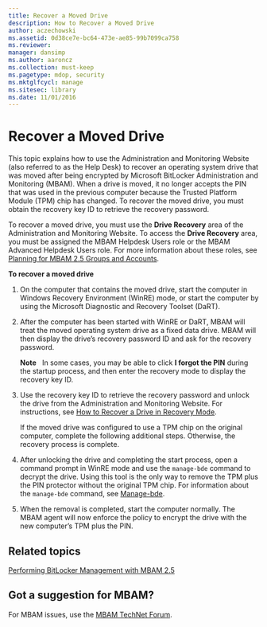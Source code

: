 ```yaml
---
title: Recover a Moved Drive
description: How to Recover a Moved Drive
author: aczechowski
ms.assetid: 0d38ce7e-bc64-473e-ae85-99b7099ca758
ms.reviewer: 
manager: dansimp
ms.author: aaroncz
ms.collection: must-keep
ms.pagetype: mdop, security
ms.mktglfcycl: manage
ms.sitesec: library
ms.date: 11/01/2016
---
```



# Recover a Moved Drive
This topic explains how to use the Administration and Monitoring Website (also referred to as the Help Desk) to recover an operating system drive that was moved after being encrypted by Microsoft BitLocker Administration and Monitoring (MBAM). When a drive is moved, it no longer accepts the PIN that was used in the previous computer because the Trusted Platform Module (TPM) chip has changed. To recover the moved drive, you must obtain the recovery key ID to retrieve the recovery password.

To recover a moved drive, you must use the **Drive Recovery** area of the Administration and Monitoring Website. To access the **Drive Recovery** area, you must be assigned the MBAM Helpdesk Users role or the MBAM Advanced Helpdesk Users role. For more information about these roles, see [Planning for MBAM 2.5 Groups and Accounts](planning-for-mbam-25-groups-and-accounts.md#bkmk-helpdesk-roles).

**To recover a moved drive**
1.  On the computer that contains the moved drive, start the computer in Windows Recovery Environment (WinRE) mode, or start the computer by using the Microsoft Diagnostic and Recovery Toolset (DaRT).

2.  After the computer has been started with WinRE or DaRT, MBAM will treat the moved operating system drive as a fixed data drive. MBAM will then display the drive’s recovery password ID and ask for the recovery password.

    **Note**  
    In some cases, you may be able to click **I forgot the PIN** during the startup process, and then enter the recovery mode to display the recovery key ID.

     

3.  Use the recovery key ID to retrieve the recovery password and unlock the drive from the Administration and Monitoring Website. For instructions, see [How to Recover a Drive in Recovery Mode](how-to-recover-a-drive-in-recovery-mode-mbam-25.md).

    If the moved drive was configured to use a TPM chip on the original computer, complete the following additional steps. Otherwise, the recovery process is complete.

4.  After unlocking the drive and completing the start process, open a command prompt in WinRE mode and use the `manage-bde` command to decrypt the drive. Using this tool is the only way to remove the TPM plus the PIN protector without the original TPM chip. For information about the `manage-bde` command, see [Manage-bde](https://go.microsoft.com/fwlink/?LinkId=393567).

5.  When the removal is completed, start the computer normally. The MBAM agent will now enforce the policy to encrypt the drive with the new computer’s TPM plus the PIN.



## Related topics


[Performing BitLocker Management with MBAM 2.5](performing-bitlocker-management-with-mbam-25.md)

 

## Got a suggestion for MBAM?

For MBAM issues, use the [MBAM TechNet Forum](https://social.technet.microsoft.com/Forums/home?forum=mdopmbam). 






